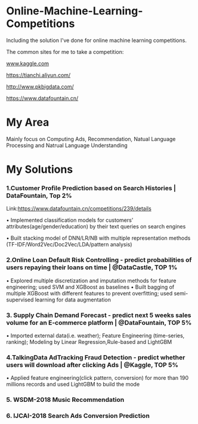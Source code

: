 # Online-Machine-Learning-Competitions


Including the solution I've done for online machine learning competitions.

The common sites for me to take a competition: 

www.kaggle.com

https://tianchi.aliyun.com/

http://www.pkbigdata.com/

https://www.datafountain.cn/


# My Area

Mainly focus on Computing Ads, Recommendation, Natual Language Processing and Natrual Language Understanding





# My Solutions



### 1.Customer Profile Prediction based on Search Histories | DataFountain, Top 2%   


Link:https://www.datafountain.cn/competitions/239/details



 •   Implemented classification models for customers’ attributes(age/gender/education) by their text queries on search engines
 
 
 •   Built stacking model of DNN/LR/NB with multiple representation methods (TF-IDF/Word2Vec/Doc2Vec/LDA/pattern analysis)
 
 ### 2.Online Loan Default Risk Controlling - predict probabilities of users repaying their loans on time   | @DataCastle, TOP 1%
•   Explored multiple discretization and imputation methods for feature engineering; used SVM and XGBoost as baselines
•   Built bagging of multiple XGBoost with different features to prevent overfitting; used semi-supervised learning for data augmentation


### 3. Supply Chain Demand Forecast - predict next 5 weeks sales volume for an E-commerce platform    | @DataFountain, TOP 5%
•  Imported external data(i.e. weather); Feature Engineering (time-series, ranking); Modeling by Linear Regression,Rule-based and LightGBM


### 4.TalkingData AdTracking Fraud Detection - predict whether users will download after clicking Ads   | @Kaggle, TOP 5%
•   Applied feature engineering(click pattern, conversion) for more than 190 millions records and used LightGBM to build the mode


### 5. WSDM-2018 Music Recommendation 


### 6. IJCAI-2018 Search Ads Conversion Prediction


